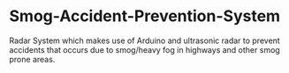 # Smog-Accident-Prevention-System
Radar System which makes use of Arduino and ultrasonic radar to prevent accidents that occurs due to smog/heavy fog in highways and other smog prone areas.
